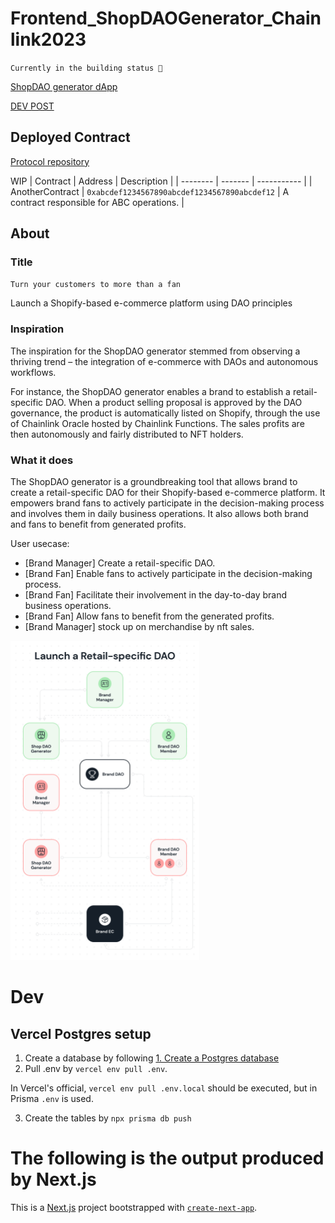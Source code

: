 # Frontend_ShopDAOGenerator_Chainlink2023

`Currently in the building status 🚀`

[ShopDAO generator dApp](https://dev-shop-dao-generator-chainlink2023.vercel.app/)

[DEV POST](https://devpost.com/software/shopdao-generator)

## Deployed Contract

[Protocol repository](https://github.com/0xShin0221/Protocol_ShopDAOGenerator_Chainlink2023)

WIP
| Contract | Address | Description |
| -------- | ------- | ----------- |
| AnotherContract | `0xabcdef1234567890abcdef1234567890abcdef12` | A contract responsible for ABC operations. |

## About

### Title

`Turn your customers to more than a fan`

Launch a Shopify-based e-commerce platform using DAO principles

### Inspiration

The inspiration for the ShopDAO generator stemmed from observing a thriving trend – the integration of e-commerce with DAOs and autonomous workflows.

For instance, the ShopDAO generator enables a brand to establish a retail-specific DAO. When a product selling proposal is approved by the DAO governance, the product is automatically listed on Shopify, through the use of Chainlink Oracle hosted by Chainlink Functions. The sales profits are then autonomously and fairly distributed to NFT holders.

### What it does

The ShopDAO generator is a groundbreaking tool that allows brand to create a retail-specific DAO for their Shopify-based e-commerce platform. It empowers brand fans to actively participate in the decision-making process and involves them in daily business operations. It also allows both brand and fans to benefit from generated profits.

User usecase:

- [Brand Manager] Create a retail-specific DAO.
- [Brand Fan] Enable fans to actively participate in the decision-making process.
- [Brand Fan] Facilitate their involvement in the day-to-day brand business operations.
- [Brand Fan] Allow fans to benefit from the generated profits.
- [Brand Manager] stock up on merchandise by nft sales.

<img src="https://github.com/0xShin0221/Frontend_ShopDAOGenerator_Chainlink2023/blob/develop/public/gif/mobile-workflow.gif?raw=true" alt="shopdao generator workflow" width="60%">

# Dev

## Vercel Postgres setup

1. Create a database by following [1. Create a Postgres database](https://vercel.com/docs/storage/vercel-postgres/quickstart#quickstart)
2. Pull .env by `vercel env pull .env`.

In Vercel's official, `vercel env pull .env.local` should be executed, but in Prisma `.env` is used.

3. Create the tables by `npx prisma db push`

# The following is the output produced by Next.js

This is a [Next.js](https://nextjs.org/) project bootstrapped with [`create-next-app`](https://github.com/vercel/next.js/tree/canary/packages/create-next-app).
